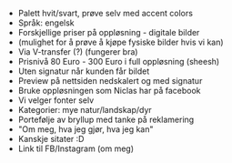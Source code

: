 - Palett hvit/svart, prøve selv med accent colors
- Språk: engelsk
- Forskjellige priser på oppløsning - digitale bilder
- (mulighet for å prøve å kjøpe fysiske bilder hvis vi kan)
- Via V-transfer (?) (fungerer bra)
- Prisnivå 80 Euro - 300 Euro i full oppløsning (sheesh)
- Uten signatur når kunden får bildet
- Preview på nettsiden nedskalert og med signatur
- Bruke oppløsningen som Niclas har på facebook
- Vi velger fonter selv
- Kategorier: mye natur/landskap/dyr
- Portefølje av bryllup med tanke på reklamering 
- "Om meg, hva jeg gjør, hva jeg kan"
- Kanskje sitater :D
- Link til FB/Instagram (om meg)